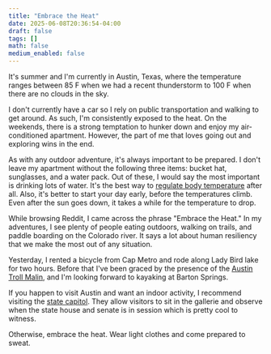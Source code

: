 ```yaml
---
title: "Embrace the Heat"
date: 2025-06-08T20:36:54-04:00
draft: false
tags: []
math: false
medium_enabled: false
---
```


It's summer and I'm currently in Austin, Texas, where the temperature ranges between 85 F when we had a recent thunderstorm to 100 F when there are no clouds in the sky.

I don't currently have a car so I rely on public transportation and walking to get around. As such, I'm consistently exposed to the heat. On the weekends, there is a strong temptation to hunker down and enjoy my air-conditioned apartment.  However, the part of me that loves going out and exploring wins in the end. 

As with any outdoor adventure, it's always important to be prepared. I don't leave my apartment without the following three items: bucket hat, sunglasses, and a water pack. Out of these, I would say the most important is drinking lots of water. It's the best way to [regulate body temperature](https://www.cdc.gov/healthy-weight-growth/water-healthy-drinks/index.html) after all. Also, it's better to start your day early, before the temperatures climb. Even after the sun goes down, it takes a while for the temperature to drop.

While browsing Reddit, I came across the phrase "Embrace the Heat." In my adventures, I see plenty of people eating outdoors, walking on trails, and paddle boarding on the Colorado river. It says a lot about human resiliency that we make the most out of any situation.

Yesterday, I rented a bicycle from Cap Metro and rode along Lady Bird lake for two hours. Before that I've been graced by the presence of the [Austin Troll Malin](https://peasepark.org/pease-park-troll), and I'm looking forward to kayaking at Barton Springs. 

If you happen to visit Austin and want an indoor activity, I recommend visiting the [state capitol](https://tspb.texas.gov/plan/tours/tours.html). They allow visitors to sit in the gallerie and observe when the state house and senate is in session which is pretty cool to witness. 

Otherwise, embrace the heat. Wear light clothes and come prepared to sweat. 
